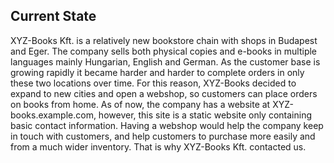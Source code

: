 ## Current State
XYZ-Books Kft. is a relatively new bookstore chain with shops in Budapest and Eger. The company sells both physical copies and e-books in multiple languages mainly Hungarian, English and German. As the customer base is growing rapidly it became harder and harder to complete orders in only these two locations over time. For this reason, XYZ-Books decided to expand to new cities and open a webshop, so customers can place orders on books from home.  As of now, the company has a website at XYZ-books.example.com, however, this site is a static website only containing basic contact information. Having a webshop would help the company keep in touch with customers, and help customers to purchase more easily and from a much wider inventory. That is why XYZ-Books Kft. contacted us.